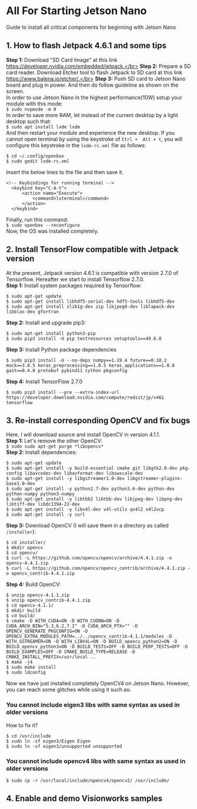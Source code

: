 # All For Starting Jetson Nano
Guide to install all critical components for beginning with Jetson Nano
## 1. How to flash Jetpack 4.6.1 and some tips
**Step 1:** Download "SD Card Image" at this link https://developer.nvidia.com/embedded/jetpack.</br>
**Step 2:** Prepare a SD card reader. Download Etcher tool to flash Jetpack to SD card at this link https://www.balena.io/etcher/.</br>
**Step 3:** Push SD card to Jetson Nano board and plug in power. And then do follow guideline as shown on the screen.</br>
In order to use Jetson Nano in the highest performance(10W) setup your module with this mode:</br>
`$ sudo nvpmode -m 0`</br>
In order to save more RAM, let instead of the current desktop by a light desktop such that:</br>
`$ sudo apt install lxde lxdm`</br>
And then restart your module and experience the new desktop.
If you cannot open terminal by using the keystroke of `Ctrl +  Alt + t`, you will configure this keystroke in the `lxde-rc.xml` file as follows:</br>
```
$ cd ~/.config/openbox
$ sudo gedit lxde-rc.xml
```
Insert the below lines to the file and then save it.</br>
```
<!-- Keybindings for running terminal -->
  <keybind key="C-A-t">
      <action name="Execute">
          <command>lxterminal</command>
      </action>
  </keybind>
```
Finally, run this conmand:</br>
`$ sudo openbox --reconfigure`</br>
Now, the OS was installed completely.
## 2. Install TensorFlow compatible with Jetpack version
At the present, Jetpack version 4.6.1 is compatible with version 2.7.0 of Tensorflow. Hereafter we start to install Tensorflow 2.7.0.</br>
**Step 1:** Install system packages required by Tensorflow:
```
$ sudo apt-get update
$ sudo apt-get install libhdf5-serial-dev hdf5-tools libhdf5-dev
$ sudo apt-get install zlib1g-dev zip libjpeg8-dev liblapack-dev libblas-dev gfortran
```
**Step 2:** Install and upgrade pip3:
```
$ sudo apt-get install python3-pip
$ sudo pip3 install -U pip testresources setuptools==49.6.0
```
**Step 3:** Install Python package dependencies
```
$ sudo pip3 install -U --no-deps numpy==1.19.4 future==0.18.2 mock==3.0.5 keras_preprocessing==1.0.5 keras_applications==1.0.8 gast==0.4.0 protobuf pybind11 cython pkgconfig
```
**Step 4:** Install TensorFlow 2.7.0
```
$ sudo pip3 install --pre --extra-index-url https://developer.download.nvidia.com/compute/redist/jp/v461 tensorflow
```
## 3. Re-install corresponding OpenCV and fix bugs
Here, I will download source and install OpenCV in version 4.1.1. </br>
**Step 1:** Let's remove the other OpenCV:</br>
`$ sudo sudo apt-get purge *libopencv*`</br>
**Step 2:** Install dependencies:</br>
```
$ sudo apt-get update
$ sudo apt-get install -y build-essential cmake git libgtk2.0-dev pkg-config libavcodec-dev libavformat-dev libswscale-dev
$ sudo apt-get install -y libgstreamer1.0-dev libgstreamer-plugins-base1.0-dev
$ sudo apt-get install -y python2.7-dev python3.6-dev python-dev python-numpy python3-numpy
$ sudo apt-get install -y libtbb2 libtbb-dev libjpeg-dev libpng-dev libtiff-dev libdc1394-22-dev
$ sudo apt-get install -y libv4l-dev v4l-utils qv4l2 v4l2ucp
$ sudo apt-get install -y curl
```
**Step 3:** Download OpenCV (I will save them in a directory as called `/installer`):</br>
```
$ cd installer/
$ mkdir opencv
$ cd opencv/
$ curl -L https://github.com/opencv/opencv/archive/4.4.1.zip -o opencv-4.4.1.zip
$ curl -L https://github.com/opencv/opencv_contrib/archive/4.4.1.zip -o opencv_contrib-4.4.1.zip
```
**Step 4:** Build OpenCV:</br>
```
$ unzip opencv-4.1.1.zip
$ unzip opencv_contrib-4.4.1.zip
$ cd opencv-4.1.1/
$ mkdir build
$ cd build/
$ cmake -D WITH_CUDA=ON -D WITH_CUDNN=ON -D CUDA_ARCH_BIN="5.3,6.2,7.2" -D CUDA_ARCH_PTX="" -D OPENCV_GENERATE_PKGCONFIG=ON -D OPENCV_EXTRA_MODULES_PATH=../../opencv_contrib-4.1.1/modules -D WITH_GSTREAMER=ON -D WITH_LIBV4L=ON -D BUILD_opencv_python2=ON -D BUILD_opencv_python3=ON -D BUILD_TESTS=OFF -D BUILD_PERF_TESTS=OFF -D BUILD_EXAMPLES=OFF -D CMAKE_BUILD_TYPE=RELEASE -D CMAKE_INSTALL_PREFIX=/usr/local ..
$ make -j4
$ sudo make install
$ sudo ldconfig
```
Now we have just installed completely OpenCV4 on Jetson Nano. However, you can reach some glitches while using it such as:</br>
### You cannot include eigen3 libs with same syntax as used in older versions</br>
How  to fix it?</br>
```
$ cd /usr/include
$ sudo ln -sf eigen3/Eigen Eigen
$ sudo ln -sf eigen3/unsupported unsupported
```
### You cannot include opencv4 libs with same syntax as used in older versions</br>
```
$ sudo cp -r /usr/local/include/opencv4/opencv2/ /usr/include/
```
## 4. Enable and demo Visionworks samples
